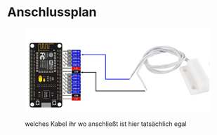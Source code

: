 # Anschlussplan

<figure><img src="../../../.gitbook/assets/image.png" alt=""><figcaption><p>welches Kabel ihr wo anschließt ist hier tatsächlich egal</p></figcaption></figure>
